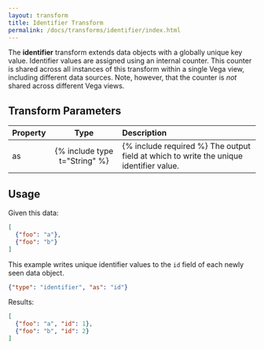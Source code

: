 ```yaml
---
layout: transform
title: Identifier Transform
permalink: /docs/transforms/identifier/index.html
---
```


The **identifier** transform extends data objects with a globally unique key value. Identifier values are assigned using an internal counter. This counter is shared across all instances of this transform within a single Vega view, including different data sources. Note, however, that the counter is _not_ shared across different Vega views.

## Transform Parameters

| Property            | Type                           | Description   |
| :------------------ | :----------------------------: | :------------ |
| as                  | {% include type t="String" %}  | {% include required %} The output field at which to write the unique identifier value.|

## Usage

Given this data:

```json
[
  {"foo": "a"},
  {"foo": "b"}
]
```

This example writes unique identifier values to the `id` field of each newly seen data object. 

```json
{"type": "identifier", "as": "id"}
```

Results:

```json
[
  {"foo": "a", "id": 1},
  {"foo": "b", "id": 2}
]
